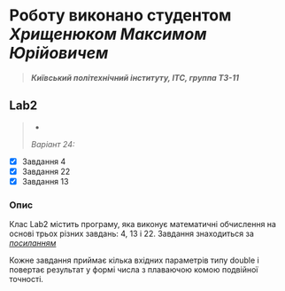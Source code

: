 # Роботу виконано студентом ***Хрищенюком Максимом Юрійовичем***
> ***Київський політехнічний інституту, ІТС, группа ТЗ-11***

## Lab2
> *
> *Варіант 24:*
- [x] Завдання 4
- [x] Завдання 22
- [x] Завдання 13
### Опис
Клас Lab2 містить програму, яка виконує математичні обчислення на основі трьох різних завдань: 4, 13 і 22.
Завдання знаходиться за *[посиланням](https://docs.google.com/document/d/1cXBG_Rrn3RhcQfThQbPZh-hUB0qAvCNf/edit)*

Кожне завдання приймає кілька вхідних параметрів типу double і повертає результат у формі числа з плаваючою комою подвійної точності.
